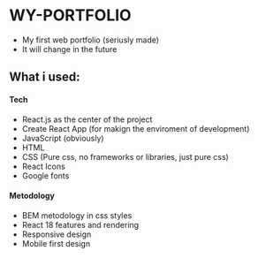 # WY-PORTFOLIO

-   My first web portfolio (seriusly made)
-   It will change in the future

## What i used:

#### Tech

-   React.js as the center of the project
-   Create React App (for makign the enviroment of development)
-   JavaScript (obviously)
-   HTML
-   CSS (Pure css, no frameworks or libraries, just pure css)
-   React Icons
-   Google fonts

#### Metodology

-   BEM metodology in css styles
-   React 18 features and rendering
-   Responsive design
-   Mobile first design
